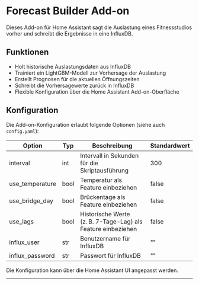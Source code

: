 # Forecast Builder Add-on

Dieses Add-on für Home Assistant sagt die Auslastung eines Fitnessstudios vorher und schreibt die Ergebnisse in eine InfluxDB.

## Funktionen

- Holt historische Auslastungsdaten aus InfluxDB
- Trainiert ein LightGBM-Modell zur Vorhersage der Auslastung
- Erstellt Prognosen für die aktuellen Öffnungszeiten
- Schreibt die Vorhersagewerte zurück in InfluxDB
- Flexible Konfiguration über die Home Assistant Add-on-Oberfläche

## Konfiguration

Die Add-on-Konfiguration erlaubt folgende Optionen (siehe auch `config.yaml`):

| Option          | Typ  | Beschreibung                                                 | Standardwert |
| --------------- | ---- | ------------------------------------------------------------ | ------------ |
| interval        | int  | Intervall in Sekunden für die Skriptausführung               | 300          |
| use_temperature | bool | Temperatur als Feature einbeziehen                           | false        |
| use_bridge_day  | bool | Brückentage als Feature einbeziehen                          | false        |
| use_lags        | bool | Historische Werte (z. B. 7-Tage-Lag) als Feature einbeziehen | false        |
| influx_user     | str  | Benutzername für InfluxDB                                    | ""           |
| influx_password | str  | Passwort für InfluxDB                                        | ""           |

Die Konfiguration kann über die Home Assistant UI angepasst werden.

---
